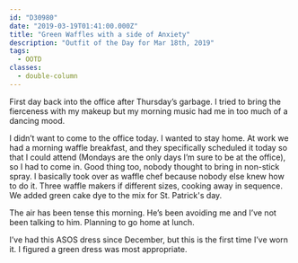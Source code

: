 ```yaml
---
id: "D30980"
date: "2019-03-19T01:41:00.000Z"
title: "Green Waffles with a side of Anxiety"
description: "Outfit of the Day for Mar 18th, 2019"
tags:
  - OOTD
classes:
  - double-column
---
```

First day back into the office after Thursday’s garbage. I tried to bring the fierceness with my makeup but my morning music had me in too much of a dancing mood.

I didn’t want to come to the office today. I wanted to stay home. At work we had a morning waffle breakfast, and they specifically scheduled it today so that I could attend (Mondays are the only days I’m sure to be at the office), so I had to come in. Good thing too, nobody thought to bring in non-stick spray. I basically took over as waffle chef because nobody else knew how to do it. Three waffle makers if different sizes, cooking away in sequence. We added green cake dye to the mix for St. Patrick's day.

The air has been tense this morning. He’s been avoiding me and I’ve not been talking to him. Planning to go home at lunch.

I’ve had this ASOS dress since December, but this is the first time I’ve worn it. I figured a green dress was most appropriate.
